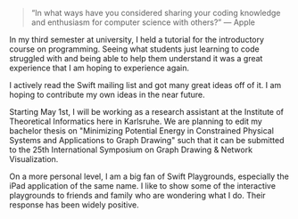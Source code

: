 > “In what ways have you considered sharing your coding knowledge and enthusiasm for computer science with others?” ― Apple

In my third semester at university, I held a tutorial for the introductory course on programming. Seeing what students just learning to code struggled with and being able to help them understand it was a great experience that I am hoping to experience again.

I actively read the Swift mailing list and got many great ideas off of it. I am hoping to contribute my own ideas in the near future.

Starting May 1st, I will be working as a research assistant at the Institute of Theoretical Informatics here in Karlsruhe. We are planning to edit my bachelor thesis on "Minimizing Potential Energy in Constrained Physical Systems and Applications to Graph Drawing" such that it can be submitted to the 25th International Symposium on Graph Drawing & Network Visualization.

On a more personal level, I am a big fan of Swift Playgrounds, especially the iPad application of the same name. I like to show some of the interactive playgrounds to friends and family who are wondering what I do. Their response has been widely positive.
